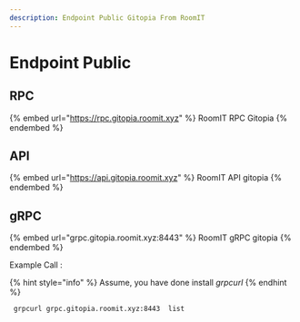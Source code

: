 ```yaml
---
description: Endpoint Public Gitopia From RoomIT
---
```


# Endpoint Public

## RPC
{% embed url="https://rpc.gitopia.roomit.xyz" %}
RoomIT RPC Gitopia
{% endembed %}

## API
{% embed url="https://api.gitopia.roomit.xyz" %}
RoomIT API gitopia
{% endembed %}

## gRPC
{% embed url="grpc.gitopia.roomit.xyz:8443" %}
RoomIT gRPC gitopia
{% endembed %}

Example Call :

{% hint style="info" %}
Assume, you have done install _grpcurl_
{% endhint %}

```bash
 grpcurl grpc.gitopia.roomit.xyz:8443  list
```

